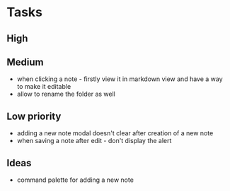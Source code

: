 # Tasks
## High 

## Medium
- when clicking a note - firstly view it in markdown view and have a way to make it editable
- allow to rename the folder as well


## Low priority
- adding a new note modal doesn't clear after creation of a new note
- when saving a note after edit - don't display the alert

## Ideas 
- command palette for adding a new note
